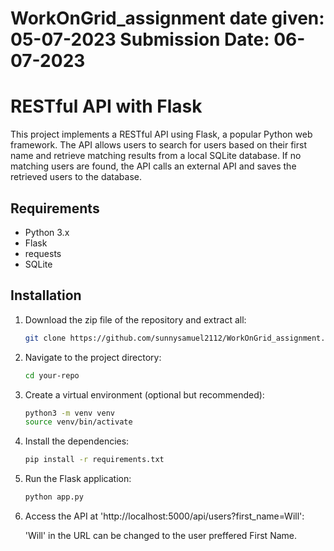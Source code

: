 # WorkOnGrid_assignment  date given: 05-07-2023   Submission Date: 06-07-2023
# RESTful API with Flask

This project implements a RESTful API using Flask, a popular Python web framework. The API allows users to search for users based on their first name and retrieve matching results from a local SQLite database. If no matching users are found, the API calls an external API and saves the retrieved users to the database.

## Requirements

- Python 3.x
- Flask
- requests
- SQLite

## Installation

1. Download the zip file of the repository and extract all:

   ```bash
   git clone https://github.com/sunnysamuel2112/WorkOnGrid_assignment.git
   
2. Navigate to the project directory:

   ```bash
   cd your-repo

3. Create a virtual environment (optional but recommended):

   ```bash
   python3 -m venv venv
   source venv/bin/activate

4. Install the dependencies:

   ```bash
   pip install -r requirements.txt

5. Run the Flask application:

   ```bash
   python app.py

6. Access the API at 'http://localhost:5000/api/users?first_name=Will':

   'Will' in the URL can be changed to the user preffered First Name.

   

